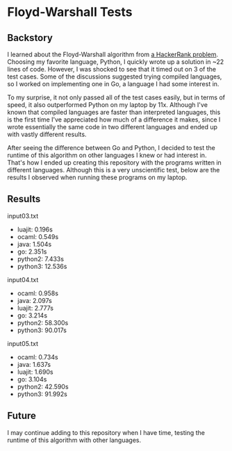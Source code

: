 # Floyd-Warshall Tests

## Backstory

I learned about the Floyd-Warshall algorithm from
[a HackerRank problem](https://www.hackerrank.com/challenges/floyd-city-of-blinding-lights).
Choosing my favorite language, Python, I quickly wrote up a solution in ~22
lines of code. However, I was shocked to see that it timed out on 3 of the test
cases. Some of the discussions suggested trying compiled languages, so I
worked on implementing one in Go, a language I had some interest in.

To my surprise, it not only passed all of the test cases easily, but in terms
of speed, it also outperformed Python on my laptop by 11x. Although I've known
that compiled languages are faster than interpreted languages, this is the first
time I've appreciated how much of a difference it makes, since I wrote
essentially the same code in two different languages and ended up with vastly
different results.

After seeing the difference between Go and Python, I decided to test the runtime
of this algorithm on other languages I knew or had interest in. That's how I
ended up creating this repository with the programs written in different
languages. Although this is a very unscientific test, below are the results I
observed when running these programs on my laptop.

## Results

input03.txt
  - luajit:   0.196s
  - ocaml:    0.549s
  - java:     1.504s
  - go:       2.351s
  - python2:  7.433s
  - python3:  12.536s

input04.txt
  - ocaml:    0.958s
  - java:     2.097s
  - luajit:   2.777s
  - go:       3.214s
  - python2:  58.300s
  - python3:  90.017s

input05.txt
  - ocaml:    0.734s
  - java:     1.637s
  - luajit:   1.690s
  - go:       3.104s
  - python2:  42.590s
  - python3:  91.992s

## Future

I may continue adding to this repository when I have time, testing the runtime
of this algorithm with other languages.
